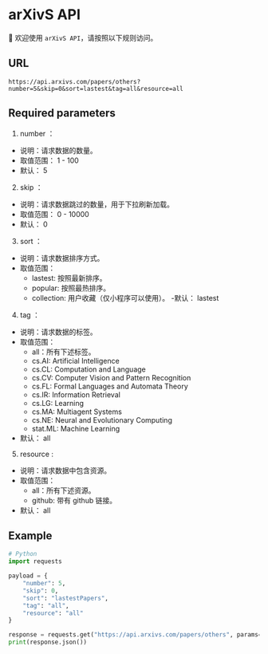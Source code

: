# arXivS API

🎉 欢迎使用 `arXivS API`，请按照以下规则访问。

## URL

`https://api.arxivs.com/papers/others?number=5&skip=0&sort=lastest&tag=all&resource=all`

## Required parameters

1. number ：
  - 说明：请求数据的数量。
  - 取值范围： 1 - 100
  - 默认： 5
2. skip ：
  - 说明：请求数据跳过的数量，用于下拉刷新加载。
  - 取值范围： 0 - 10000
  - 默认： 0
3. sort ：
  - 说明：请求数据排序方式。
  - 取值范围：
    - lastest: 按照最新排序。
    - popular: 按照最热排序。
    - collection: 用户收藏（仅小程序可以使用）。
  -默认： lastest
4. tag ：
  - 说明：请求数据的标签。
  - 取值范围：
    - all：所有下述标签。
    - cs.AI: Artificial Intelligence
    - cs.CL: Computation and Language
    - cs.CV: Computer Vision and Pattern Recognition
    - cs.FL: Formal Languages and Automata Theory
    - cs.IR: Information Retrieval
    - cs.LG: Learning
    - cs.MA: Multiagent Systems
    - cs.NE: Neural and Evolutionary Computing
    - stat.ML: Machine Learning
  - 默认： all
5. resource :
  - 说明：请求数据中包含资源。
  - 取值范围：
    - all：所有下述资源。
    - github: 带有 github 链接。
  - 默认： all

## Example

```Python
# Python
import requests

payload = {
	"number": 5,
	"skip": 0,
	"sort": "lastestPapers",
	"tag": "all",
	"resource": "all"
}

response = requests.get("https://api.arxivs.com/papers/others", params=payload)
print(response.json())
```

